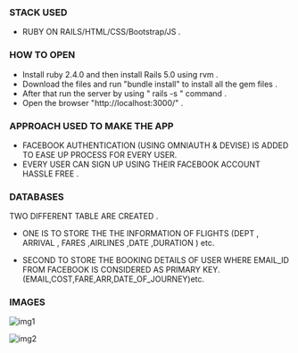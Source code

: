 ### STACK USED 
- RUBY ON RAILS/HTML/CSS/Bootstrap/JS .

### HOW TO OPEN 
- Install ruby 2.4.0 and then install Rails 5.0 using rvm .
- Download the files and run "bundle install" to install all the gem files .
- After that run the server by using " rails -s " command .
- Open the browser "http://localhost:3000/" .

### APPROACH USED TO MAKE THE APP
- FACEBOOK AUTHENTICATION (USING OMNIAUTH & DEVISE) IS ADDED TO EASE UP PROCESS FOR EVERY USER.
- EVERY USER CAN SIGN UP USING THEIR FACEBOOK ACCOUNT HASSLE FREE .

### DATABASES
TWO DIFFERENT TABLE ARE CREATED . 
- ONE IS TO STORE THE THE INFORMATION OF FLIGHTS (DEPT , ARRIVAL , FARES ,AIRLINES ,DATE ,DURATION ) etc. 

- SECOND TO STORE THE BOOKING DETAILS OF USER WHERE EMAIL_ID FROM FACEBOOK IS CONSIDERED AS PRIMARY KEY.                  (EMAIL,COST,FARE,ARR,DATE_OF_JOURNEY)etc.

### IMAGES
![img1](https://user-images.githubusercontent.com/29759141/44504475-d3f4da80-a6b9-11e8-8b43-c7a89a53b971.png)

![img2](https://user-images.githubusercontent.com/29759141/44504610-49f94180-a6ba-11e8-8c16-1c342292edd3.png)

